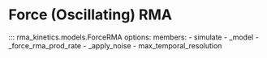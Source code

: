 # Force (Oscillating) RMA

::: rma_kinetics.models.ForceRMA
    options:
      members:
        - simulate
        - _model
        - _force_rma_prod_rate
        - _apply_noise
        - max_temporal_resolution
